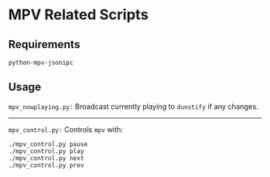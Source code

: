 # MPV Related Scripts



## Requirements

```
python-mpv-jsonipc
```

## Usage

`mpv_nowplaying.py:`
Broadcast currently playing to `dunstify` if any changes.

----------------------------------------------------------

`mpv_control.py:`
Controls `mpv` with:

```
./mpv_control.py pause
./mpv_control.py play
./mpv_control.py next
./mpv_control.py prev
```

